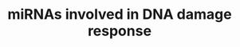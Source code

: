 ---
annotations:
- type: Pathway Ontology
  value: DNA repair pathway
- type: Pathway Ontology
  value: microRNA pathway
authors:
- MaintBot
- Egonw
- Mkutmon
description: MicroRNA clusters involved in de DNA damage response. Genes they regulated
  and genes that regulate them. All genes presented in this pathway can also be found
  in the pathway "DNA damage response(Homo sapiens)". More info can be found there.
last-edited: 2016-10-06
organisms:
- Mus musculus
redirect_from:
- /index.php/Pathway:WP2085
- /instance/WP2085
schema-jsonld:
- '@context': https://schema.org/
  '@id': https://wikipathways.github.io/pathways/WP2085.html
  '@type': Dataset
  creator:
    '@type': Organization
    name: WikiPathways
  description: MicroRNA clusters involved in de DNA damage response. Genes they regulated
    and genes that regulate them. All genes presented in this pathway can also be
    found in the pathway "DNA damage response(Homo sapiens)". More info can be found
    there.
  keywords:
  - Mir322
  - Mir17
  - has-mir-181a-2/181b-2 cluster
  - hsa-miR-424/450b cluster
  - Mir19b-1
  - hsa-miR-449c/449a cluster
  - hsa-let-7a-1/7d cluster
  - hsa-mir-21
  - c-Myc
  - hsa-mir-27b
  - Mir291b
  - hsa-let-7f
  - Ccnd1
  - hsa-mir-92a
  - Mir223
  - hsa-mir-374b/421 cluster
  - Mir106b
  - Mir15b
  - hsa-miR-210 gene
  - Mir29b-1
  - Mir20a
  - hsa-mir-23b/24-1 cluster
  - hsa-mir-3074
  - Trp53
  - Abl1
  - Mir210
  - H2AFX
  - hsa-mir-542
  - hsa-miR-203 gene
  - hsa-miR-222/221 cluster
  - Mir450-2
  - Cdc25a
  - hsa-miR-29b-1/29a cluster
  - Mir222
  - Mir181a-1
  - hsa-miR-21gene
  - hsa-mir-15b/16-2 cluster
  - Mir143
  - hsa-let-7a-3/7b cluster
  - hsa-miR-17/92a-1 cluster
  - Cdkn1b
  - hsa-miR-106b/25 cluster
  - Mir374
  - hsa-mir-34b/34c cluster
  - hsa-mir-143/145 cluster
  - Mir195
  - Cdkn1a
  - Mirlet7d
  - hsa-mir-421
  - hsa-mir-450b
  - ATM
  - Mir29a
  - hsa-miR-223 gene
  - hsa-mir-15a/16-1 cluster
  - has-let-7a-2/100 cluster
  - Mir203
  - Ccne1
  - RAD52
  - Mir93
  - Mir449a
  - Mir290
  - hsa-mir-100
  - has-mir-181a-1/181b-1 cluster
  - Mirlet7b
  - has-miR-195/497 cluster
  - AC154660.1
  - CCND3
  - Mir145
  - Cdk6
  - hsa-mir-25
  - hsa-miR-29b-2/29c cluster
  - Mir18
  - Mir449b
  - Mir29c
  - Mir181b-1
  - hsa-mir-330
  - Mir503
  - hsa-miR-330 gene
  - Creb1
  - AC154660.2
  - hsa-let-7a
  - Mir497
  - hsa-mir-27a
  - E2f1
  - Mir34b
  - hsa-mir-23a/24-2 cluster
  - hsa-mir-371/373 cluster
  - Mir24-2
  - Mir34c
  - Mir19a
  - Mir23b
  - Mir23a
  - Mir221
  - hsa-mir-373
  - hsa-mir-449c
  license: CC0
  name: miRNAs involved in DNA damage response
seo: CreativeWork
title: miRNAs involved in DNA damage response
wpid: WP2085
---